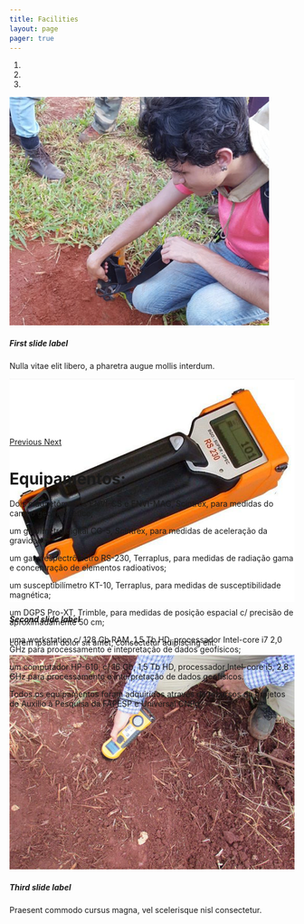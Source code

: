 ```yaml
---
title: Facilities
layout: page
pager: true
---
```


<!--<img src="../images/pic/emilson.jpg" class="rounded-circle">-->

<div class="bd-example">
  <div id="carouselExampleCaptions" class="carousel slide" data-ride="carousel">
    <ol class="carousel-indicators">
      <li data-target="#carouselExampleCaptions" data-slide-to="0" class="active"></li>
      <li data-target="#carouselExampleCaptions" data-slide-to="1"></li>
      <li data-target="#carouselExampleCaptions" data-slide-to="2"></li>
    </ol>
    <div class="carousel-inner" role="listbox" style="max-width:900px; max-height:600px !important;">
      <div class="carousel-item active">
        <img class="d-block w-100" src="/images/facilities/gamaespectrometro1.png";text=First slide" alt="First slide" />
        <div class="carousel-caption d-none d-md-block">
          <h5>First slide label</h5>
          <p>Nulla vitae elit libero, a pharetra augue mollis interdum.</p>
        </div>
      </div>
      <div class="carousel-item">
        <img class="d-block w-100" src="/images/facilities/gamaespectrometro2.png";text=Second slide" alt="Second slide" />
        <div class="carousel-caption d-none d-md-block">
          <h5>Second slide label</h5>
          <p>Lorem ipsum dolor sit amet, consectetur adipiscing elit.</p>
        </div>
      </div>
      <div class="carousel-item">
        <img class="d-block w-100" src="/images/facilities/susceptibilimetro-magnetico.png";text=Third slide" alt="Third slide" />
        <div class="carousel-caption d-none d-md-block">
          <h5>Third slide label</h5>
          <p>Praesent commodo cursus magna, vel scelerisque nisl consectetur.</p>
        </div>
      </div>
    </div>
    <a class="carousel-control-prev" href="#carouselExampleCaptions" role="button" data-slide="prev">
      <span class="carousel-control-prev-icon" aria-hidden="true"></span>
      <span class="sr-only">Previous</span>
    </a>
    <a class="carousel-control-next" href="#carouselExampleCaptions" role="button" data-slide="next">
      <span class="carousel-control-next-icon" aria-hidden="true"></span>
      <span class="sr-only">Next</span>
    </a>
  </div>
</div>



# Equipamentos:

Dois magnetômetros ENVI-CS e ENVI-MAG, Scintrex, para medidas do campo
geomagnético;

um gravímetro digital CG-5, Scintrex, para medidas de aceleração
da gravidade;

um gamaespectrômetro RS-230, Terraplus, para medidas de radiação
gama e concentração de elementos radioativos;

um susceptibilímetro KT-10,
Terraplus, para medidas de susceptibilidade magnética;

um DGPS Pro-XT, Trimble,
para medidas de posição espacial c/ precisão de aproximadamente 50 cm;

uma
workstation c/ 128 Gb RAM, 1,5 Tb HD, processador Intel-core i7 2,0 GHz para
processamento e intepretação de dados geofísicos;

um computador HP-610, c/ 16
Gb, 1,5 Tb HD, processador Intel-core i5, 2,8 GHz para processamento e
interpretação de dados geofísicos.

Todos os equipamentos foram adquiridos
através de recursos de projetos de Auxílio à Pesquisa da FAPESP e Universal
CNPq.

